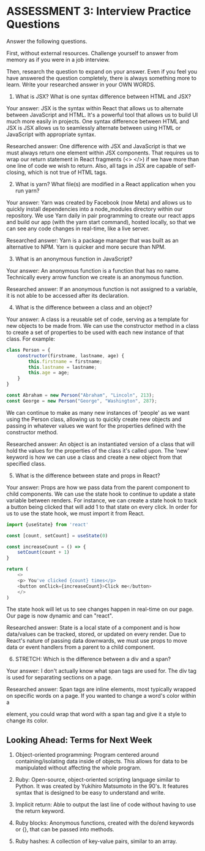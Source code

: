 # ASSESSMENT 3: Interview Practice Questions

Answer the following questions.

First, without external resources. Challenge yourself to answer from memory as if you were in a job interview.

Then, research the question to expand on your answer. Even if you feel you have answered the question completely, there is always something more to learn. Write your researched answer in your OWN WORDS.

1. What is JSX? What is one syntax difference between HTML and JSX?

Your answer: JSX is the syntax within React that allows us to alternate between JavaScript and HTML. It's a powerful tool that allows us to build UI much more easily in projects. One syntax difference between HTML and JSX is JSX allows us to seamlessly alternate between using HTML or JavaScript with appropriate syntax.

Researched answer: One difference with JSX and JavaScript is that we must always return one element within JSX components. That requires us to wrap our return statement in React fragments (<> </>) if we have more than one line of code we wish to return. Also, all tags in JSX are capable of self-closing, which is not true of HTML tags. 

2. What is yarn? What file(s) are modified in a React application when you run yarn?

Your answer: Yarn was created by Facebook (now Meta) and allows us to quickly install dependencies into a node_modules directory within our repository. We use Yarn daily in pair programming to create our react apps and build our app (with the yarn start command), hosted locally, so that we can see any code changes in real-time, like a live server.

Researched answer: Yarn is a package manager that was built as an alternative to NPM. Yarn is quicker and more secure than NPM. 

3. What is an anonymous function in JavaScript?

Your answer: An anonymous function is a function that has no name. Technically every arrow function we create is an anonymous function.

Researched answer: If an anonymous function is not assigned to a variable, it is not able to be accessed after its declaration.

4. What is the difference between a class and an object?

Your answer: A class is a reusable set of code, serving as a template for new objects to be made from. We can use the constructor method in a class to create a set of properties to be used with each new instance of that class. For example:
```javascript
class Person = {
    constructor(firstname, lastname, age) {
        this.firstname = firstname;
        this.lastname = lastname;
        this.age = age;
    }
}

const Abraham = new Person("Abraham", "Lincoln", 213);
const George = new Person("George", "Washington", 287);
```

We can continue to make as many new instances of 'people' as we want using the Person class, allowing us to quickly create new objects and passing in whatever values we want for the properties defined with the constructor method.


Researched answer: An object is an instantiated version of a class that will hold the values for the properties of the class it's called upon. The 'new' keyword is how we can use a class and create a new object from that specified class. 


5. What is the difference between state and props in React?

Your answer: Props are how we pass data from the parent component to child components. We can use the state hook to continue to update a state variable between renders. For instance, we can create a state hook to track a button being clicked that will add 1 to that state on every click. In order for us to use the state hook, we must import it from React.

```javascript
import {useState} from 'react'

const [count, setCount] = useState(0)

const increaseCount = () => {
    setCount(count + 1)
}

return (
    <>
    <p> You've clicked {count} times</p>
    <button onClick={increaseCount}>Click me</button>
    </>
)

```

The state hook will let us to see changes happen in real-time on our page. Our page is now dynamic and can "react".

Researched answer: State is a local state of a component and is how data/values can be tracked, stored, or updated on every render. Due to React's nature of passing data downwards, we must use props to move data or event handlers from a parent to a child component.

6. STRETCH: Which is the difference between a div and a span?

Your answer: I don't actually know what span tags are used for. The div tag is used for separating sections on a page.

Researched answer: Span tags are inline elements, most typically wrapped on specific words on a page. If you wanted to change a word's color within a <p> element, you could wrap that word with a span tag and give it a style to change its color.

## Looking Ahead: Terms for Next Week

1. Object-oriented programming: Program centered around containing/isolating data inside of objects. This allows for data to be manipulated without affecting the whole program.

2. Ruby: Open-source, object-oriented scripting language similar to Python. It was created by Yukihiro Matsumoto in the 90's. It features syntax that is designed to be easy to understand and write.

3. Implicit return: Able to output the last line of code without having to use the return keyword.

4. Ruby blocks: Anonymous functions, created with the do/end keywords or {}, that can be passed into methods.

5. Ruby hashes: A collection of key-value pairs, similar to an array.
